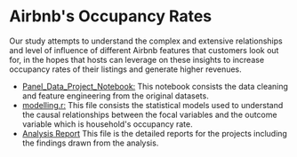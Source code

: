# Airbnb's Occupancy Rates

Our study attempts to understand the complex and extensive relationships and level of influence of different Airbnb features that customers look out for,  in the hopes that hosts can leverage on these insights to increase occupancy rates of their listings and generate higher revenues. 

- [Panel_Data_Project_Notebook:](https://github.com/yy96/portfolio/blob/master/Airbnb's%20Occupancy%20Rates/Panel_Data_Project_Notebook.ipynb)
This notebook consists the data cleaning and feature engineering from the original datasets.
- [modelling.r:](https://github.com/yy96/portfolio/blob/master/Airbnb's%20Occupancy%20Rates/modelling.R)
This file consists the statistical models used to understand the causal relationships between the focal variables and the outcome variable which is household's occupancy rate.
- [Analysis Report](https://github.com/yy96/portfolio/blob/master/Airbnb's%20Occupancy%20Rates/Analysis%20Report.pdf)
This file is the detailed reports for the projects including the findings drawn from the analysis.
